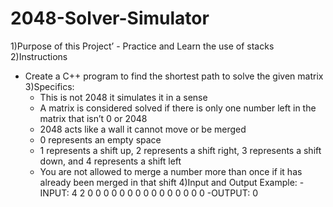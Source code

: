 # 2048-Solver-Simulator
1)Purpose of this Project’
	- Practice and Learn the use of stacks
2)Instructions
- Create a C++ program to find the shortest path to solve the given matrix
3)Specifics:
	- This is not 2048 it simulates it in a sense
	- A matrix is considered solved if there is only one number left in the matrix that isn’t 0 or 2048
	- 2048 acts like a wall it cannot move or be merged
	- 0 represents an empty space
	- 1 represents a shift up, 2 represents a shift right, 3 represents a shift down, and 4 represents a shift left
	- You are not allowed to merge a number more than once if it has already been merged in that shift
4)Input and Output Example:
	-INPUT:
		4
		2 0 0 0
		0 0 0 0
		0 0 0 0
		0 0 0 0
	-OUTPUT:
		0
